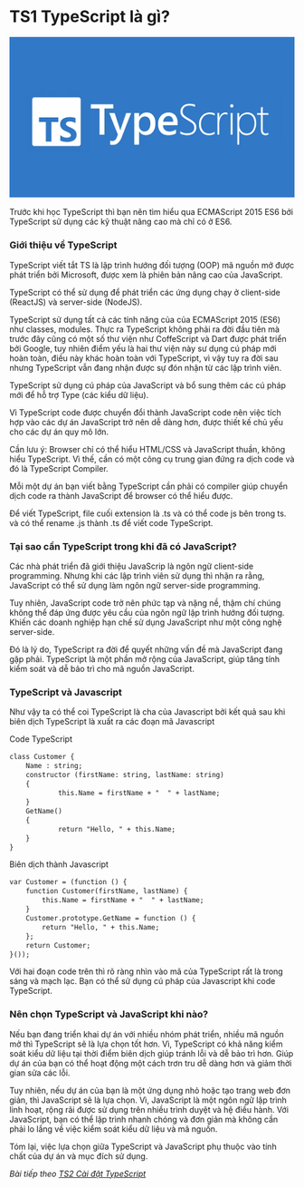 # TS1 TypeScript là gì?

![Create-HTML-1](images/type-script.png)


Trước khi học TypeScript thì bạn nên tìm hiểu qua ECMAScript 2015 ES6 bởi TypeScript sử dụng các kỹ thuật nâng cao mà chỉ có ở ES6. 

### Giới thiệu về TypeScript

TypeScript viết tắt TS là lập trình hướng đối tượng (OOP) mã nguồn mở được phát triển bởi Microsoft, được xem là phiên bản nâng cao của JavaScript.

TypeScript có thể sử dụng để phát triển các ứng dụng chạy ở client-side (ReactJS) và server-side (NodeJS).

TypeScript sử dụng tất cả các tính năng của của ECMAScript 2015 (ES6) như classes, modules. Thực ra TypeScript không phải ra đời đầu tiên mà trước đây cũng có một số thư viện như CoffeScript và Dart được phát triển bởi Google, tuy nhiên điểm yếu là hai thư viện này sư dụng cú pháp mới hoàn toàn, điều này khác hoàn toàn với TypeScript, vì vậy tuy ra đời sau nhưng TypeScript vẫn đang nhận được sự đón nhận từ các lập trình viên.

TypeScript sử dụng cú pháp của JavaScript và bổ sung thêm các cú pháp mới để hỗ trợ Type (các kiểu dữ liệu).

Vì TypeScript code được chuyển đổi thành JavaScript code nên việc tích hợp vào các dự án JavaScript trở nên dễ dàng hơn, được thiết kế chủ yếu cho các dự án quy mô lớn.

Cần lưu ý: Browser chỉ có thể hiểu HTML/CSS và JavaScript thuần, không hiểu TypeScript. Vì thế, cần có một công cụ trung gian đứng ra dịch code và đó là TypeScript Compiler.

Mỗi một dự án bạn viết bằng TypeScript cần phải có compiler giúp chuyển dịch code ra thành JavaScript để browser có thể hiểu được.

Để viết TypeScript, file cuối extension là .ts và có thể code js bên trong ts. và có thể rename .js thành .ts để viết code TypeScript.


### Tại sao cần TypeScript trong khi đã có JavaScript?

Các nhà phát triển đã giới thiệu JavaScrip là ngôn ngữ client-side programming. Nhưng khi các lập trình viên sử dụng thì nhận ra rằng, JavaScript có thể sử dụng làm ngôn ngữ server-side programming.

Tuy nhiên, JavaScript code trở nên phức tạp và nặng nề, thậm chí chúng không thể đáp ứng được yêu cầu của ngôn ngữ lập trình hướng đối tượng. Khiến các doanh nghiệp hạn chế sử dụng JavaScript như một công nghệ server-side.

Đó là lý do, TypeScript ra đời để quyết những vấn đề mà JavaScript đang gặp phải. TypeScript là một phần mở rộng của JavaScript, giúp tăng tính kiểm soát và dễ bảo trì cho mã nguồn JavaScript.

### TypeScript và Javascript

Như vậy ta có thể coi TypeScript là cha của Javascript bởi kết quả sau khi biên dịch TypeScript là xuất ra các đoạn mã Javascript

Code TypeScript

```
class Customer {
    Name : string;
    constructor (firstName: string, lastName: string)
    {
            this.Name = firstName + "  " + lastName;
    }
    GetName()
    {
            return "Hello, " + this.Name;
    }
}
```

Biên dịch thành Javascript

```
var Customer = (function () {
    function Customer(firstName, lastName) {
        this.Name = firstName + "  " + lastName;
    }
    Customer.prototype.GetName = function () {
        return "Hello, " + this.Name;
    };
    return Customer;
}());
```

Với hai đoạn code trên thì rõ ràng nhìn vào mã của TypeScript rất là trong sáng và mạch lạc. Bạn có thể sử dụng cú pháp của Javascript khi code TypeScript.

### Nên chọn TypeScript và JavaScript khi nào?

Nếu bạn đang triển khai dự án với nhiều nhóm phát triển, nhiều mã nguồn mở thì TypeScript sẽ là lựa chọn tốt hơn. Vì, TypeScript có khả năng kiểm soát kiểu dữ liệu tại thời điểm biên dịch giúp tránh lỗi và dễ bảo trì hơn. Giúp dự án của bạn có thể hoạt động một cách trơn tru dễ dàng hơn và giảm thời gian sửa các lỗi.

Tuy nhiên, nếu dự án của bạn là một ứng dụng nhỏ hoặc tạo trang web đơn giản, thì JavaScript sẽ là lựa chọn. Vì, JavaScript là một ngôn ngữ lập trình linh hoạt, rộng rãi được sử dụng trên nhiều trình duyệt và hệ điều hành. Với JavaScript, bạn có thể lập trình nhanh chóng và đơn giản mà không cần phải lo lắng về việc kiểm soát kiểu dữ liệu và mã nguồn.

Tóm lại, việc lựa chọn giữa TypeScript và JavaScript phụ thuộc vào tính chất của dự án và mục đích sử dụng.

*Bài tiếp theo [TS2 Cài đặt TypeScript](/lesson/session/session_002_ts_setup.md)*